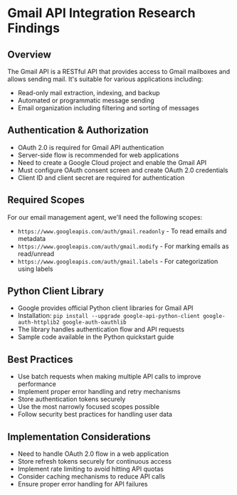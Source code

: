 # Gmail API Integration Research Findings

## Overview
The Gmail API is a RESTful API that provides access to Gmail mailboxes and allows sending mail. It's suitable for various applications including:
- Read-only mail extraction, indexing, and backup
- Automated or programmatic message sending
- Email organization including filtering and sorting of messages

## Authentication & Authorization
- OAuth 2.0 is required for Gmail API authentication
- Server-side flow is recommended for web applications
- Need to create a Google Cloud project and enable the Gmail API
- Must configure OAuth consent screen and create OAuth 2.0 credentials
- Client ID and client secret are required for authentication

## Required Scopes
For our email management agent, we'll need the following scopes:
- `https://www.googleapis.com/auth/gmail.readonly` - To read emails and metadata
- `https://www.googleapis.com/auth/gmail.modify` - For marking emails as read/unread
- `https://www.googleapis.com/auth/gmail.labels` - For categorization using labels

## Python Client Library
- Google provides official Python client libraries for Gmail API
- Installation: `pip install --upgrade google-api-python-client google-auth-httplib2 google-auth-oauthlib`
- The library handles authentication flow and API requests
- Sample code available in the Python quickstart guide

## Best Practices
- Use batch requests when making multiple API calls to improve performance
- Implement proper error handling and retry mechanisms
- Store authentication tokens securely
- Use the most narrowly focused scopes possible
- Follow security best practices for handling user data

## Implementation Considerations
- Need to handle OAuth 2.0 flow in a web application
- Store refresh tokens securely for continuous access
- Implement rate limiting to avoid hitting API quotas
- Consider caching mechanisms to reduce API calls
- Ensure proper error handling for API failures
